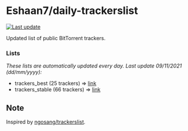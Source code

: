 
# Eshaan7/daily-trackerslist 

[![Last update](https://img.shields.io/badge/Last%20update-09/11/2021-blue.svg)](#)

Updated list of public BitTorrent trackers.

### Lists
*These lists are automatically updated every day. Last update 09/11/2021 (_dd/mm/yyyy_):*

* trackers_best (25 trackers) => [link](https://raw.githubusercontent.com/eshaan7/daily-trackerslist/master/trackers_best.txt)
* trackers_stable (66 trackers) => [link](https://raw.githubusercontent.com/eshaan7/daily-trackerslist/master/trackers_stable.txt)

## Note

Inspired by [ngosang/trackerslist](https://github.com/ngosang/trackerslist).
